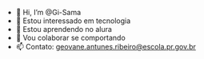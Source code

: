 - 👋 Hi, I’m @Gi-Sama
- 👀 Estou interessado em tecnologia
- 🌱 Estou aprendendo no alura
- 💞️ Vou colaborar se comportando
- 📫 Contato: geovane.antunes.ribeiro@escola.pr.gov.br
